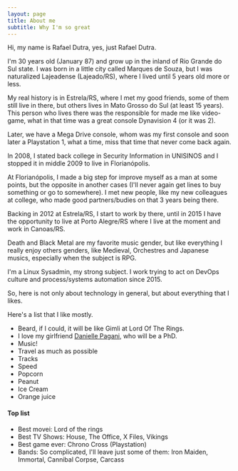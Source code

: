 ```yaml
---
layout: page
title: About me
subtitle: Why I'm so great
---
```


Hi, my name is Rafael Dutra, yes, just Rafael Dutra.

I'm 30 years old (January 87) and grow up in the inland of Rio Grande do Sul state. I was born in a little city called Marques de Souza, but I was naturalized Lajeadense (Lajeado/RS), where I lived until 5 years old more or less.

My real history is in Estrela/RS, where I met my good friends, some of them still live in there, but others lives in Mato Grosso do Sul (at least 15 years). This person who lives there was the responsible for made me like video-game, what in that time was a great console Dynavision 4 (or it was 2).

Later, we have a Mega Drive console, whom was my first console and soon later a Playstation 1, what a time, miss that time that never come back again.

In 2008, I stated back college in Security Information in UNISINOS and I stopped it in middle 2009 to live in Florianópolis.

At Florianópolis, I made a big step for improve myself as a man at some points, but the opposite in another cases (I'll never again get lines to buy something or go to somewhere). I met new people, like my new colleagues at college, who made good partners/budies on that 3 years being there.

Backing in 2012 at Estrela/RS, I start to work by there, until in 2015 I have the opportunity to live at Porto Alegre/RS where I live at the moment and work in Canoas/RS.

Death and Black Metal are my favorite music gender, but like everything I really enjoy others genders, like Medieval, Orchestres and Japanese musics, especially when the subject is RPG.

I'm a Linux Sysadmin, my strong subject. I work trying to act on DevOps culture and process/systems automation since 2015.

So, here is not only about technology in general, but about everything that I likes.

Here's a list that I like mostly.

- Beard, if I could, it will be like Gimli at Lord Of The Rings.
- I love my girlfriend [Danielle Pagani](http://danillepagani.me), who will be a PhD.
- Music!
- Travel as much as possible
- Tracks
- Speed
- Popcorn
- Peanut
- Ice Cream
- Orange juice

#### Top list
- Best movei: Lord of the rings
- Best TV Shows: House, The Office, X Files, Vikings
- Best game ever: Chrono Cross (Playstation)
- Bands: So complicated, I'll leave just some of them: Iron Maiden, Immortal, Cannibal Corpse, Carcass
